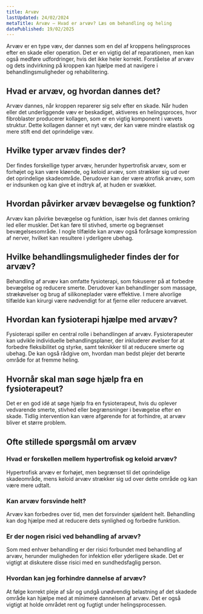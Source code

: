 ```yaml
---
title: Arvæv
lastUpdated: 24/02/2024
metaTitle: Arvæv – Hvad er arvæv? Læs om behandling og heling
datePublished: 19/02/2025
---
```


Arvæv er en type væv, der dannes som en del af kroppens helingsproces efter en skade eller operation. Det er en vigtig del af reparationen, men kan også medføre udfordringer, hvis det ikke heler korrekt. Forståelse af arvæv og dets indvirkning på kroppen kan hjælpe med at navigere i behandlingsmuligheder og rehabilitering.

## Hvad er arvæv, og hvordan dannes det?

Arvæv dannes, når kroppen reparerer sig selv efter en skade. Når huden eller det underliggende væv er beskadiget, aktiveres en helingsproces, hvor fibroblaster producerer kollagen, som er en vigtig komponent i vævets struktur. Dette kollagen danner et nyt væv, der kan være mindre elastisk og mere stift end det oprindelige væv.

## Hvilke typer arvæv findes der?

Der findes forskellige typer arvæv, herunder hypertrofisk arvæv, som er forhøjet og kan være kløende, og keloid arvæv, som strækker sig ud over det oprindelige skadeområde. Derudover kan der være atrofisk arvæv, som er indsunken og kan give et indtryk af, at huden er svækket.

## Hvordan påvirker arvæv bevægelse og funktion?

Arvæv kan påvirke bevægelse og funktion, især hvis det dannes omkring led eller muskler. Det kan føre til stivhed, smerte og begrænset bevægelsesområde. I nogle tilfælde kan arvæv også forårsage kompression af nerver, hvilket kan resultere i yderligere ubehag.

## Hvilke behandlingsmuligheder findes der for arvæv?

Behandling af arvæv kan omfatte fysioterapi, som fokuserer på at forbedre bevægelse og reducere smerte. Derudover kan behandlinger som massage, strækøvelser og brug af silikoneplader være effektive. I mere alvorlige tilfælde kan kirurgi være nødvendigt for at fjerne eller reducere arvævet.

## Hvordan kan fysioterapi hjælpe med arvæv?

Fysioterapi spiller en central rolle i behandlingen af arvæv. Fysioterapeuter kan udvikle individuelle behandlingsplaner, der inkluderer øvelser for at forbedre fleksibilitet og styrke, samt teknikker til at reducere smerte og ubehag. De kan også rådgive om, hvordan man bedst plejer det berørte område for at fremme heling.

## Hvornår skal man søge hjælp fra en fysioterapeut?

Det er en god idé at søge hjælp fra en fysioterapeut, hvis du oplever vedvarende smerte, stivhed eller begrænsninger i bevægelse efter en skade. Tidlig intervention kan være afgørende for at forhindre, at arvæv bliver et større problem.

## Ofte stillede spørgsmål om arvæv

### Hvad er forskellen mellem hypertrofisk og keloid arvæv?

Hypertrofisk arvæv er forhøjet, men begrænset til det oprindelige skadeområde, mens keloid arvæv strækker sig ud over dette område og kan være mere udtalt.

### Kan arvæv forsvinde helt?

Arvæv kan forbedres over tid, men det forsvinder sjældent helt. Behandling kan dog hjælpe med at reducere dets synlighed og forbedre funktion.

### Er der nogen risici ved behandling af arvæv?

Som med enhver behandling er der risici forbundet med behandling af arvæv, herunder muligheden for infektion eller yderligere skade. Det er vigtigt at diskutere disse risici med en sundhedsfaglig person.

### Hvordan kan jeg forhindre dannelse af arvæv?

At følge korrekt pleje af sår og undgå unødvendig belastning af det skadede område kan hjælpe med at minimere dannelsen af arvæv. Det er også vigtigt at holde området rent og fugtigt under helingsprocessen.
